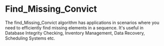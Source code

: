 # Find_Missing_Convict
The find_Missing_Convict algorithm has applications in scenarios where you need to efficiently find missing elements in a sequence. It's useful in Database Integrity Checking, Inventory Management, Data Recovery, Scheduling Systems etc.
